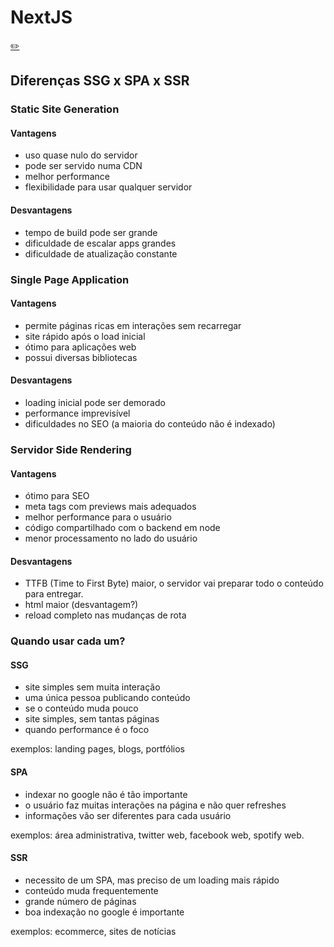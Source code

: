 # NextJS
[✏️](https://github.com/meleu/my-notes/edit/master/nextjs-pt_BR.md)

## Diferenças SSG x SPA x SSR

### Static Site Generation

#### Vantagens

- uso quase nulo do servidor
- pode ser servido numa CDN
- melhor performance
- flexibilidade para usar qualquer servidor

#### Desvantagens

- tempo de build pode ser grande
- dificuldade de escalar apps grandes
- dificuldade de atualização constante


### Single Page Application

#### Vantagens

- permite páginas ricas em interações sem recarregar
- site rápido após o load inicial
- ótimo para aplicações web
- possui diversas bibliotecas

#### Desvantagens

- loading inicial pode ser demorado
- performance imprevisível
- dificuldades no SEO (a maioria do conteúdo não é indexado)

### Servidor Side Rendering

#### Vantagens

- ótimo para SEO
- meta tags com previews mais adequados
- melhor performance para o usuário
- código compartilhado com o backend em node
- menor processamento no lado do usuário

#### Desvantagens

- TTFB (Time to First Byte) maior, o servidor vai preparar todo o conteúdo para entregar.
- html maior (desvantagem?)
- reload completo nas mudanças de rota


### Quando usar cada um?

#### SSG

- site simples sem muita interação
- uma única pessoa publicando conteúdo
- se o conteúdo muda pouco
- site simples, sem tantas páginas
- quando performance é o foco

exemplos: landing pages, blogs, portfólios

#### SPA

- indexar no google não é tão importante
- o usuário faz muitas interações na página e não quer refreshes
- informações vão ser diferentes para cada usuário

exemplos: área administrativa, twitter web, facebook web, spotify web.

#### SSR

- necessito de um SPA, mas preciso de um loading mais rápido
- conteúdo muda frequentemente
- grande número de páginas
- boa indexação no google é importante

exemplos: ecommerce, sites de notícias


